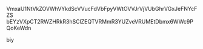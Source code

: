 VmxaU1NtVkZOVWhVYkdScVVucFdVbFpyVWtOVVJrVjVUbGhrVGxJeFNYcFZS
bEYzVXpCT2RWZHRkR3hSClZEQTVRMmR3YUZveVRUMEtDbmx6WWc9PQoKeWdn

biy